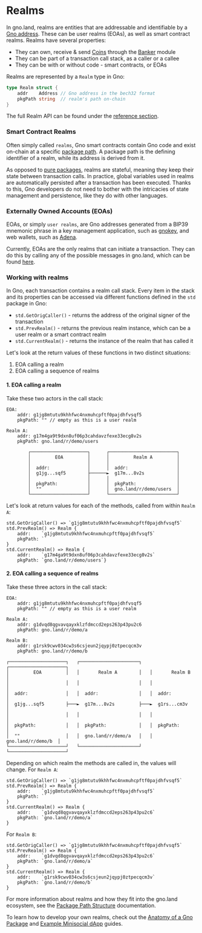 # Realms

In gno.land, realms are entities that are addressable and identifiable by a
[Gno address](./gno-stdlibs.md#address). These can be user
realms (EOAs), as well as smart contract realms. Realms have several
properties:
- They can own, receive & send [Coins](./gno-stdlibs.md#coin) through the
  [Banker](./gno-stdlibs.md#banker) module
- They can be part of a transaction call stack, as a caller or a callee
- They can be with or without code - smart contracts, or EOAs

Realms are represented by a `Realm` type in Gno:
```go
type Realm struct {
    addr    Address // Gno address in the bech32 format
    pkgPath string  // realm's path on-chain
}
```

The full Realm API can be found under the
[reference section](./gno-stdlibs.md).

### Smart Contract Realms

Often simply called `realms`, Gno smart contracts contain Gno code and exist
on-chain at a specific [package path](gno-packages.md). A package path is the
defining identifier of a realm, while its address is derived from it.

As opposed to [pure packages](./gno-packages.md#pure-packages-p), realms are
stateful, meaning they keep their state between transaction calls. In practice,
global variables used in realms are automatically persisted after a transaction
has been executed. Thanks to this, Gno developers do not need to bother with the
intricacies of state management and persistence, like they do with other
languages.

### Externally Owned Accounts (EOAs)

EOAs, or simply `user realms`, are Gno addresses generated from a BIP39 mnemonic
phrase in a key management application, such as
[gnokey](../users/interact-with-gnokey.md), and web wallets, such as
[Adena](../users/third-party-wallets.md).

Currently, EOAs are the only realms that can initiate a transaction. They can do
this by calling any of the possible messages in gno.land, which can be
found [here](../users/interact-with-gnokey.md#making-transactions).

### Working with realms

In Gno, each transaction contains a realm call stack. Every item in the stack and
its properties can be accessed via different functions defined in the `std`
package in Gno:
- `std.GetOrigCaller()` - returns the address of the original signer of the
  transaction
- `std.PrevRealm()` - returns the previous realm instance, which can be a user realm
  or a smart contract realm
- `std.CurrentRealm()` - returns the instance of the realm that has called it

Let's look at the return values of these functions in two distinct situations:
1. EOA calling a realm
2. EOA calling a sequence of realms

#### 1. EOA calling a realm

Take these two actors in the call stack:
```
EOA:
    addr: g1jg8mtutu9khhfwc4nxmuhcpftf0pajdhfvsqf5
    pkgPath: "" // empty as this is a user realm

Realm A:
    addr: g17m4ga9t9dxn8uf06p3cahdavzfexe33ecg8v2s
    pkgPath: gno.land/r/demo/users

        ┌─────────────────────┐      ┌─────────────────────────┐
        │         EOA         │      │         Realm A         │
        │                     │      │                         │
        │  addr:              │      │  addr:                  │
        │  g1jg...sqf5        ├──────►  g17m...8v2s            │
        │                     │      │                         │
        │  pkgPath:           │      │  pkgPath:               │
        │  ""                 │      │  gno.land/r/demo/users  │
        └─────────────────────┘      └─────────────────────────┘
```

Let's look at return values for each of the methods, called from within `Realm A`:
```
std.GetOrigCaller() => `g1jg8mtutu9khhfwc4nxmuhcpftf0pajdhfvsqf5`
std.PrevRealm() => Realm {
    addr:    `g1jg8mtutu9khhfwc4nxmuhcpftf0pajdhfvsqf5`
    pkgPath: ``
}
std.CurrentRealm() => Realm {
    addr:    `g17m4ga9t9dxn8uf06p3cahdavzfexe33ecg8v2s`
    pkgPath: `gno.land/r/demo/users`}
```

#### 2. EOA calling a sequence of realms

Take these three actors in the call stack:
```
EOA:
    addr: g1jg8mtutu9khhfwc4nxmuhcpftf0pajdhfvsqf5
    pkgPath: "" // empty as this is a user realm

Realm A:
    addr: g1dvqd8qgvavqayxklzfdmccd2eps263p43pu2c6
    pkgPath: gno.land/r/demo/a

Realm B:
    addr: g1rsk9cwv034cw3s6csjeun2jqypj0ztpecqcm3v
    pkgPath: gno.land/r/demo/b

┌─────────────────────┐   ┌──────────────────────┐   ┌─────────────────────┐
│         EOA         │   │       Realm A        │   │       Realm B       │
│                     │   │                      │   │                     │
│  addr:              │   │  addr:               │   │  addr:              │
│  g1jg...sqf5        ├───►  g17m...8v2s         ├───►  g1rs...cm3v        │
│                     │   │                      │   │                     │
│  pkgPath:           │   │  pkgPath:            │   │  pkgPath:           │
│  ""                 │   │  gno.land/r/demo/a   │   │  gno.land/r/demo/b  │
└─────────────────────┘   └──────────────────────┘   └─────────────────────┘
```

Depending on which realm the methods are called in, the values will change. For
`Realm A`:
```
std.GetOrigCaller() => `g1jg8mtutu9khhfwc4nxmuhcpftf0pajdhfvsqf5`
std.PrevRealm() => Realm {
    addr:    `g1jg8mtutu9khhfwc4nxmuhcpftf0pajdhfvsqf5`
    pkgPath: ``
}
std.CurrentRealm() => Realm {
    addr:    `g1dvqd8qgvavqayxklzfdmccd2eps263p43pu2c6`
    pkgPath: `gno.land/r/demo/a`
}
```

For `Realm B`:
```
std.GetOrigCaller() => `g1jg8mtutu9khhfwc4nxmuhcpftf0pajdhfvsqf5`
std.PrevRealm() => Realm {
    addr:    `g1dvqd8qgvavqayxklzfdmccd2eps263p43pu2c6`
    pkgPath: `gno.land/r/demo/a`
}
std.CurrentRealm() => Realm {
    addr:    `g1rsk9cwv034cw3s6csjeun2jqypj0ztpecqcm3v`
    pkgPath: `gno.land/r/demo/b`
}
```

For more information about realms and how they fit into the gno.land ecosystem,
see the [Package Path Structure](./gno-packages.md#package-path-structure)
documentation.

To learn how to develop your own realms, check out the
[Anatomy of a Gno Package](../builders/anatomy-of-a-gno-package.md) and
[Example Minisocial dApp](../builders/example-minisocial-dapp.md) guides.
